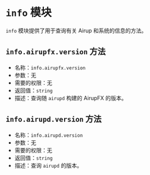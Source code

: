 # `info` 模块
`info` 模块提供了用于查询有关 Airup 和系统的信息的方法。

## `info.airupfx.version` 方法
- 名称：`info.airupfx.version`
- 参数：无
- 需要的权限：无
- 返回值：`string`
- 描述：查询随 `airupd` 构建的 AirupFX 的版本。

## `info.airupd.version` 方法
- 名称：`info.airupd.version`
- 参数：无
- 需要的权限：无
- 返回值：`string`
- 描述：查询 `airupd` 的版本。